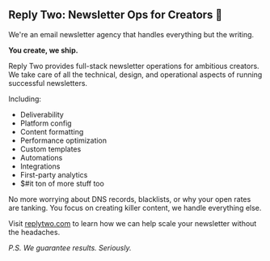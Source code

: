 ## Reply Two: Newsletter Ops for Creators 📧

We're an email newsletter agency that handles everything but the writing.

**You create, we ship.** 

Reply Two provides full-stack newsletter operations for ambitious creators. We take care of all the technical, design, and operational aspects of running successful newsletters. 

Including: 

- Deliverability
- Platform config
- Content formatting
- Performance optimization
- Custom templates
- Automations
- Integrations
- First-party analytics
- $#it ton of more stuff too

No more worrying about DNS records, blacklists, or why your open rates are tanking. You focus on creating killer content, we handle everything else.

Visit [replytwo.com](https://replytwo.com) to learn how we can help scale your newsletter without the headaches.

*P.S. We guarantee results. Seriously.*
